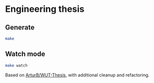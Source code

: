 # Engineering thesis

## Generate

```sh
make
```

## Watch mode

```sh
make watch
```

Based on [ArturB/WUT-Thesis](https://github.com/ArturB/WUT-Thesis),
with additional cleanup and refactoring.
